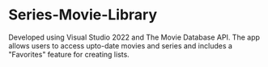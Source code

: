 # Series-Movie-Library
Developed using Visual Studio 2022 and The Movie Database API. The app allows users to access upto-date movies and series and includes a "Favorites" feature for creating lists.
